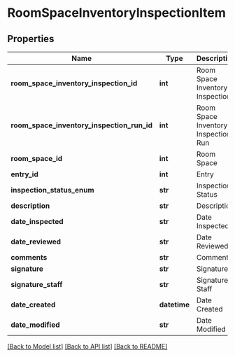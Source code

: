 # RoomSpaceInventoryInspectionItem

## Properties
Name | Type | Description | Notes
------------ | ------------- | ------------- | -------------
**room_space_inventory_inspection_id** | **int** | Room Space Inventory Inspection | [optional] 
**room_space_inventory_inspection_run_id** | **int** | Room Space Inventory Inspection Run | [optional] 
**room_space_id** | **int** | Room Space | [optional] 
**entry_id** | **int** | Entry | [optional] 
**inspection_status_enum** | **str** | Inspection Status | [optional] 
**description** | **str** | Description | [optional] 
**date_inspected** | **str** | Date Inspected | [optional] 
**date_reviewed** | **str** | Date Reviewed | [optional] 
**comments** | **str** | Comments | [optional] 
**signature** | **str** | Signature | [optional] 
**signature_staff** | **str** | Signature Staff | [optional] 
**date_created** | **datetime** | Date Created | [optional] 
**date_modified** | **str** | Date Modified | [optional] 

[[Back to Model list]](../README.md#documentation-for-models) [[Back to API list]](../README.md#documentation-for-api-endpoints) [[Back to README]](../README.md)



